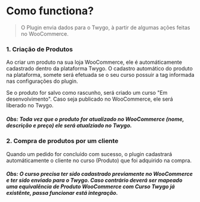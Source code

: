 # Como functiona?

> O Plugin envia dados para o Twygo, à partir de algumas ações feitas no WooCommerce.

### 1. Criação de Produtos

Ao criar um produto na sua loja WooCommerce, ele é automáticamente cadastrado dentro da plataforma Twygo.
O cadastro automático do produto na plataforma, somete será efetuada se o seu curso possuir a tag informada nas configurações do plugin.

Se o produto for salvo como rascunho, será criado um curso "Em desenvolvimento". Caso seja publicado no WooCommerce, ele será liberado no Twygo.

##### Obs: Toda vez que o produto for atualizado no WooCommerce (nome, descrição e preço) ele será atualziado no Twygo.



### 2. Compra de produtos por um cliente

Quando um pedido for concluído com sucesso, o plugin cadastrará automáticamente o cliente no curso (Produto) que foi adquirido na compra.

##### Obs: O curso precisa ter sido cadastrado previamente no WooCommerce e ter sido enviado para o Twygo. Caso contrário deverá ser mapeado uma equivalência de Produto WooCommerce com Curso Twygo já existênte, passa funcionar está integração.
